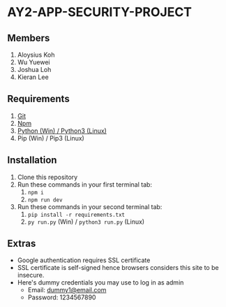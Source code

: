 # AY2-APP-SECURITY-PROJECT
## Members
1. Aloysius Koh
2. Wu Yuewei
3. Joshua Loh
4. Kieran Lee

## Requirements
1. [Git](https://git-scm.com/)
2. [Npm](https://www.npmjs.com/)
3. [Python (Win) / Python3 (Linux)](https://www.python.org/)
4. Pip (Win) / Pip3 (Linux)
## Installation
1. Clone this repository
2. Run these commands in your first terminal tab: 
    1. `npm i`
    2. `npm run dev`
3. Run these commands in your second terminal tab:
    1. `pip install -r requirements.txt`
    2. `py run.py` (Win) / `python3 run.py` (Linux)

## Extras
* Google authentication requires SSL certificate
* SSL certificate is self-signed hence browsers considers this site to be insecure.
* Here's dummy credentials you may use to log in as admin
    * Email: dummy1@email.com
    * Password: 1234567890
